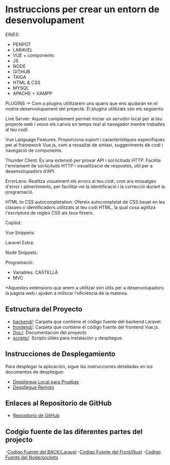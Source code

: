 
# Instruccions per crear un entorn de desenvolupament
EINES:
- PENPOT
- LARAVEL
- VUE + components
- JS
- NODE
- GITHUB
- TAIGA
- HTML & CSS
- MYSQL
- APACHE + XAMPP


PLUGINS -> Com a plugins utilitzarem uns quans que ens ajudaran en el nostre desenvolupament del projecte. El plugins utilitzats són els següents:

Live Server: Aquest complement permet iniciar un servidor local per al teu projecte web i veure els canvis en temps real al navegador mentre treballes al teu codi.

Vue Language Features: Proporciona suport i característiques específiques per al framework Vue.js, com a ressaltat de sintaxi, suggeriments de codi i navegació de components.

Thunder Client: És una extensió per provar API i sol·licituds HTTP. Facilita l'enviament de sol·licituds HTTP i visualització de respostes, útil per a desenvolupadors d'API.

ErrorLens: Realitza visualment els errors al teu codi, com ara missatges d'error i advertiments, per facilitar-ne la identificació i la correcció durant la programació.

HTML to CSS autocompletation: Ofereix autocompletat de CSS basat en les classes o identificadors utilitzats al teu codi HTML, la qual cosa agilitza l'escriptura de regles CSS als teus fitxers.

Copilot: 

Vue Snippets:

Laravel Extra: 

Node Snippets: 

Programació: 

- Variables: CASTELLÀ
- MVC



*Aquestes extensions que anem a utilitzar són útils per a desenvolupadors la pàgina web i ajuden a millorar l'eficiència de la mateixa.

## Estructura del Proyecto

- [backend/](/laravel): Carpeta que contiene el código fuente del backend Laravel.
- [frontend/](/nuxt): Carpeta que contiene el código fuente del frontend Vue.js.
- [Doc/](/doc): Documentacion del proyecto 
- [scripts/](/scripts): Scripts útiles para instalación y despliegue.

## Instrucciones de Desplegamiento

Para desplegar la aplicación, sigue las instrucciones detalladas en los documentos de despliegue:

- [Despliegue Local para Pruebas](/doc/LocalDeploy.md)
- [Despliegue Remoto](/doc/RemoteDeploy.pdf)

## Enlaces al Repositorio de GitHub

- [Repositorio de GitHub](https://github.com/inspedralbes/tr2-MultipliCAT-G7)

## Codgio fuente de las diferentes partes del projecto
-[Codigo Fuente del BACK/Laravel](/doc/codiFontBack.md)
-[Codigo Fuente del Front/Nuxt](/doc/codiFontFront.md)
-[Codigo Fuente del Node/sockets](/doc/codiFontNode.md)
